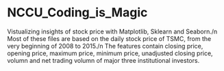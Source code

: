 # NCCU_Coding_is_Magic
Vistualizing insights of stock price with Matplotlib, Sklearn and Seaborn./n
Most of these files are based on the daily stock price of TSMC, from the very beginning of 2008 to 2015./n
The features contain closing price, opening price, maximum price, minimum price, unadjusted closing price, volumn and net trading volumn of major three institutional investors.
